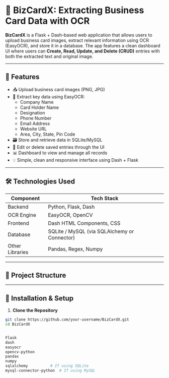# 📇 BizCardX: Extracting Business Card Data with OCR

**BizCardX** is a Flask + Dash-based web application that allows users to upload business card images, extract relevant information using OCR (EasyOCR), and store it in a database. The app features a clean dashboard UI where users can **Create, Read, Update, and Delete (CRUD)** entries with both the extracted text and original image.

---

## 🚀 Features

- 📤 Upload business card images (PNG, JPG)
- 🧠 Extract key data using EasyOCR:
  - Company Name
  - Card Holder Name
  - Designation
  - Phone Number
  - Email Address
  - Website URL
  - Area, City, State, Pin Code
- 🗃️ Store and retrieve data in SQLite/MySQL
- 📝 Edit or delete saved entries through the UI
- 📊 Dashboard to view and manage all records
- 💡 Simple, clean and responsive interface using Dash + Flask

---

## 🛠️ Technologies Used

| Component        | Tech Stack                     |
|------------------|--------------------------------|
| Backend          | Python, Flask, Dash            |
| OCR Engine       | EasyOCR, OpenCV                |
| Frontend         | Dash HTML Components, CSS      |
| Database         | SQLite / MySQL (via SQLAlchemy or Connector) |
| Other Libraries  | Pandas, Regex, Numpy           |

---

## 🧩 Project Structure


---

## 🔧 Installation & Setup

1. **Clone the Repository**
```bash
git clone https://github.com/your-username/BizCardX.git
cd BizCardX


Flask
dash
easyocr
opencv-python
pandas
numpy
sqlalchemy          # If using SQLite
mysql-connector-python  # If using MySQL


